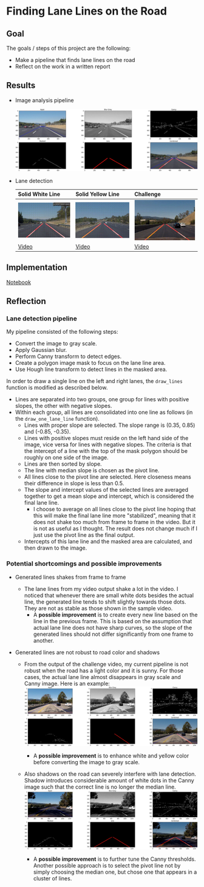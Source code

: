 Finding Lane Lines on the Road
====

## Goal
The goals / steps of this project are the following:
* Make a pipeline that finds lane lines on the road
* Reflect on the work in a written report

## Results
- Image analysis pipeline

  ![](test_images_output/intermediate-solidWhiteCurve.jpg)

- Lane detection

  Solid White Line | Solid Yellow Line | Challenge
  ---------------- | ----------------- | ---------
  ![](test_videos_output/solidWhiteRight.gif) | ![](test_videos_output/solidYellowLeft.gif) | ![](test_videos_output/challenge.gif)
  [Video](https://github.com/tuliren/CarND-LaneLines-P1/blob/master/test_videos_output/solidWhiteRight.mp4) | [Video](https://github.com/tuliren/CarND-LaneLines-P1/blob/master/test_videos_output/solidYellowLeft.mp4) | [Video](https://github.com/tuliren/CarND-LaneLines-P1/blob/master/test_videos_output/challenge.mp4)

## Implementation
[Notebook](P1.ipynb)

## Reflection

### Lane detection pipeline

My pipeline consisted of the following steps:
- Convert the image to gray scale.
- Apply Gaussian blur.
- Perform Canny transform to detect edges.
- Create a polygon image mask to focus on the lane line area.
- Use Hough line transform to detect lines in the masked area.

In order to draw a single line on the left and right lanes, the `draw_lines` function is modified as described below.
- Lines are separated into two groups, one group for lines with positive slopes, the other with negative slopes.
- Within each group, all lines are consolidated into one line as follows (in the `draw_one_lane_line` function).
  - Lines with proper slope are selected. The slope range is (0.35, 0.85) and (-0.85, -0.35).
  - Lines with positive slopes must reside on the left hand side of the image, vice versa for lines with negative slopes. The criteria is that the intercept of a line with the top of the mask polygon should be roughly on one side of the image.
  - Lines are then sorted by slope.
  - The line with median slope is chosen as the pivot line.
  - All lines close to the pivot line are selected. Here closeness means their difference in slope is less than 0.5.
  - The slope and intercept values of the selected lines are averaged together to get a mean slope and intercept, which is considered the final lane line.
    - I choose to average on all lines close to the pivot line hoping that this will make the final lane line more "stabilized", meaning that it does not shake too much from frame to frame in the video. But it is not as useful as I thought. The result does not change much if I just use the pivot line as the final output.
  - Intercepts of this lane line and the masked area are calculated, and then drawn to the image.

### Potential shortcomings and possible improvements

- Generated lines shakes from frame to frame
  - The lane lines from my video output shake a lot in the video. I noticed that whenever there are small white dots besides the actual line, the generated line tends to shift slightly towards those dots. They are not as stable as those shown in the sample video. 
    - A **possible improvement** is to create every new line based on the line in the previous frame. This is based on the assumption that actual lane line does not have sharp curves, so the slope of the generated lines should not differ significantly from one frame to another.

- Generated lines are not robust to road color and shadows
  - From the output of the challenge video, my current pipeline is not robust when the road has a light color and it is sunny. For those cases, the actual lane line almost disappears in gray scale and Canny image. Here is an example:
    ![](/test_images_output/intermediate-lightRoadColor.jpg)
    - A **possible improvement** is to enhance white and yellow color before converting the image to gray scale.

  - Also shadows on the road can severely interfere with lane detection. Shadow introduces considerable amount of white dots in the Canny image such that the correct line is no longer the median line.
    ![](/test_images_output/intermediate-roadShadow.jpg)
    - A **possible improvement** is to further tune the Canny thresholds. Another possible approach is to select the pivot line not by simply choosing the median one, but chose one that appears in a cluster of lines.
